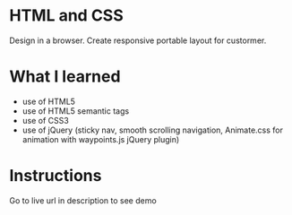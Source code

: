 # HTML and CSS

Design in a browser. Create responsive portable layout for custormer.

# What I learned

- use of HTML5
- use of HTML5 semantic tags
- use of CSS3
- use of jQuery (sticky nav, smooth scrolling navigation, Animate.css for animation with waypoints.js jQuery plugin)

# Instructions

Go to live url in description to see demo
